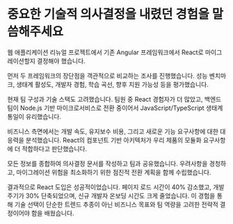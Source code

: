 # 중요한 기술적 의사결정을 내렸던 경험을 말씀해주세요

웹 애플리케이션 리뉴얼 프로젝트에서 기존 Angular 프레임워크에서 React로 마이그레이션할지 결정해야 했습니다.

먼저 두 프레임워크의 장단점을 객관적으로 비교하는 조사를 진행했습니다. 성능 벤치마크, 생태계 활성도, 개발자 경험, 학습 곡선, 향후 지원 가능성 등을 평가했습니다.

현재 팀 구성과 기술 스택도 고려했습니다. 팀원 중 React 경험자가 더 많았고, 백엔드 팀이 Node.js 기반 마이크로서비스로 전환 중이어서 JavaScript/TypeScript 생태계 통일이 유리했습니다.

비즈니스 측면에서는 개발 속도, 유지보수 비용, 그리고 새로운 기능 요구사항에 대한 대응력을 분석했습니다. React의 컴포넌트 기반 아키텍처가 우리 제품의 모듈화 요구사항에 더 적합하다고 판단했습니다.

모든 정보를 종합하여 의사결정 문서를 작성하고 팀과 공유했습니다. 우려사항을 경청하고, 마이그레이션 위험을 최소화하기 위한 점진적 전환 계획을 함께 수립했습니다.

결과적으로 React 도입은 성공적이었습니다. 페이지 로드 시간이 40% 감소했고, 개발 주기가 30% 단축되었으며, 신규 개발자 온보딩 시간도 크게 줄었습니다. 이 경험을 통해 기술 선택이 단순한 트렌드 추종이 아닌 비즈니스 목표와 팀 역량을 고려한 전략적 결정이어야 함을 배웠습니다.